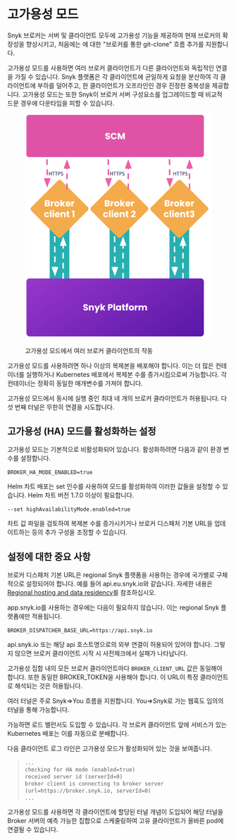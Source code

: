 # 고가용성 모드

Snyk 브로커는 서버 및 클라이언트 모두에 고가용성 기능을 제공하여 현재 브로커의 확장성을 향상시키고, 처음에는 에 대한 "브로커를 통한 git-clone" 흐름 추가를 지원합니다.

고가용성 모드를 사용하면 여러 브로커 클라이언트가 다른 클라이언트와 독립적인 연결을 가질 수 있습니다. Snyk 플랫폼은 각 클라이언트에 균일하게 요청을 분산하여 각 클라이언트에 부하를 덜어주고, 한 클라이언트가 오프라인인 경우 진정한 중복성을 제공합니다. 고가용성 모드는 또한 Snyk이 브로커 서버 구성요소를 업그레이드할 때 비교적 드문 경우에 다운타임을 피할 수 있습니다.

<figure><img src="../../.gitbook/assets/snyk-broker-ha-mode.png" alt="고가용성 모드에서 여러 브로커 클라이언트의 작동"><figcaption><p>고가용성 모드에서 여러 브로커 클라이언트의 작동</p></figcaption></figure>

고가용성 모드를 사용하려면 하나 이상의 복제본을 배포해야 합니다. 이는 더 많은 컨테이너를 실행하거나 Kubernetes 배포에서 복제본 수를 증가시킴으로써 가능합니다. 각 컨테이너는 정확히 동일한 매개변수를 가져야 합니다.

고가용성 모드에서 동시에 실행 중인 최대 네 개의 브로커 클라이언트가 허용됩니다. 다섯 번째 터널은 무한히 연결을 시도합니다.

## 고가용성 (HA) 모드를 활성화하는 설정

고가용성 모드는 기본적으로 비활성화되어 있습니다. 활성화하려면 다음과 같이 환경 변수를 설정합니다.

```
BROKER_HA_MODE_ENABLED=true
```

Helm 차트 배포는 set 인수를 사용하여 모드를 활성화하여 이러한 값들을 설정할 수 있습니다. Helm 차트 버전 1.7.0 이상이 필요합니다.

```
--set highAvailabilityMode.enabled=true
```

차트 값 파일을 검토하여 복제본 수를 증가시키거나 브로커 디스패처 기본 URL을 업데이트하는 등의 추가 구성을 조정할 수 있습니다.

## **설정에 대한 중요 사항**

브로커 디스패처 기본 URL은 regional Snyk 플랫폼을 사용하는 경우에 국가별로 구체적으로 설정되어야 합니다. 예를 들어 api.eu.snyk.io와 같습니다. 자세한 내용은 [Regional hosting and data residency](../../working-with-snyk/regional-hosting-and-data-residency.md)를 참조하십시오.

app.snyk.io를 사용하는 경우에는 다음이 필요하지 않습니다. 이는 regional Snyk 플랫폼에만 적용됩니다.

```
BROKER_DISPATCHER_BASE_URL=https://api.snyk.io
```

api.snyk.io 또는 해당 api 호스트명으로의 외부 연결이 허용되어 있어야 합니다. 그렇지 않으면 브로커 클라이언트 시작 시 사전체크에서 실패가 나타납니다.

고가용성 집합 내의 모든 브로커 클라이언트마다 `BROKER_CLIENT_URL` 값은 동일해야 합니다. 또한 동일한 BROKER\_TOKEN을 사용해야 합니다. 이 URL이 특정 클라이언트로 해석되는 것은 허용됩니다.

여러 터널은 주로 Snyk=>You 흐름을 지원합니다. You=>Snyk로 가는 웹훅도 임의의 터널을 통해 가능합니다.

가능하면 로드 밸런서도 도입할 수 있습니다. 각 브로커 클라이언트 앞에 서비스가 있는 Kubernetes 배포는 이를 자동으로 분배합니다.

다음 클라이언트 로그 라인은 고가용성 모드가 활성화되어 있는 것을 보여줍니다.

> ```shell
> ...
> checking for HA mode (enabled=true)
> received server id (serverId=0)
> broker client is connecting to broker server (url=https://broker.snyk.io, serverId=0)
> ...
> ```

고가용성 모드를 사용하면 각 클라이언트에 할당된 터널 개념이 도입되어 해당 터널을 Broker 서버의 예측 가능한 집합으로 스케줄링하여 고유 클라이언트가 올바른 pod에 연결될 수 있습니다.
